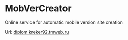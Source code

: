 MobVerCreator
=============

Online service for automatic mobile version site creation

Url: <a href="http://diplom.kreker92.tmweb.ru">diplom.kreker92.tmweb.ru</a>
